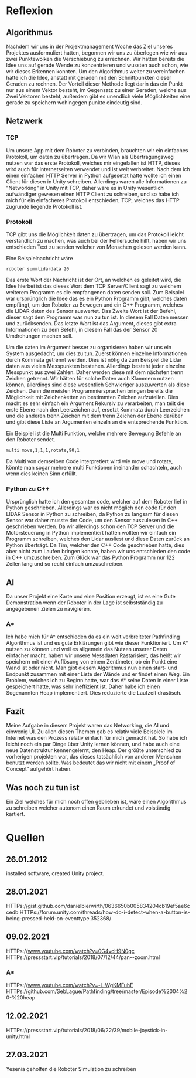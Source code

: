 # Reflexion

## Algorithmus
Nachdem wir uns in der Projektmanagement Woche das Ziel unseres Projektes ausformuliert hatten,
begonnen wir uns zu überlegen wie wir aus zwei Punktewolken die Verschiebung zu errechnen.
Wir hatten bereits die Idee uns auf gerade Wende zu konzentrieren und wussten auch schon,
wie wir dieses Erkennen konnten.
Um den Algorithmus weiter zu vereinfachen hatte ich die Idee,
anstatt mit geraden mit den Schnittpunkten dieser Geraden zu rechnen.
Der Vorteil dieser Methode liegt darin das ein Punkt nur aus einem Vektor besteht,
im Gegensatz zu einer Geraden, welche aus Zwei Vektoren besteht,
außerdem gibt es unendlich viele Möglichkeiten eine gerade zu speichern wohingegen punkte eindeutig sind.

## Netzwerk
### TCP
Um unsere App mit dem Roboter zu verbinden, brauchten wir ein einfaches Protokoll, um daten zu übertragen.
Da wir Wlan als Übertragungsweg nutzen war das erste Protokoll, welches mir eingefallen ist HTTP,
dieses wird auch für Internetseiten verwendet und ist weit verbreitet.
Nach dem ich einen einfachen HTTP Server in Python aufgesetzt hatte wollte ich einen Client für diesen in Unity schreiben.
Allerdings waren alle Informationen zu "Networking" in Unity mit TCP,
daher wäre es in Unity wesentlich aufwändiger gewesen einen HTTP Client zu schreiben,
und so habe ich mich für ein einfacheres Protokoll entschieden, TCP,
welches das HTTP zugrunde liegende Protokoll ist.

### Protokoll
TCP gibt uns die Möglichkeit daten zu übertragen, um das Protokoll leicht verständlich zu machen,
was auch bei der Fehlersuche hilft, haben wir uns entschieden Text zu senden welcher von Menschen gelesen werden kann.

Eine Beispielnachricht wäre
```
roboter summlidardata 20
```
Das erste Wort der Nachricht ist der Ort, an welchen es geleitet wird,
die Idee hierbei ist das dieses Wort dem TCP Server/Client sagt zu welchem weiterem Programm es die empfangenen daten senden soll.
Zum Beispiel war ursprünglich die Idee das es ein Python Programm gibt, welches daten empfängt,
um den Roboter zu Bewegen und ein C++ Programm, welches die LIDAR daten des Sensor auswertet.
Das Zweite Wort ist der Befehl, dieser sagt dem Programm was nun zu tun ist.
In diesem Fall Daten messen und zurücksenden.
Das letzte Wort ist das Argument, dieses gibt extra Informationen zu dem Befehl,
in diesem Fall das der Sensor 20 Umdrehungen machen soll.

Um die daten im Argument besser zu organisieren haben wir uns ein System ausgedacht, um dies zu tun.
Zuerst können einzelne Informationen durch Kommata getrennt werden.
Dies ist nötig da zum Beispiel die Lidar daten aus vielen Messpunkten bestehen.
Allerdings besteht jeder einzelne Messpunkt aus zwei Zahlen.
Daher werden diese mit dem nächsten trenn Zeichen getrennt.
Wir hätten für solche Daten auch Klammern nutzen können,
allerdings sind diese wesentlich Schwieriger auszuwerten als diese Zeichen.
Denn die meisten Programmiersprachen bringen bereits die Möglichkeit mit Zeichenketten an bestimmten Zeichen aufzuteilen.
Dies macht es sehr einfach ein Argument Rekursiv zu verarbeiten,
man teilt die erste Ebene nach den Leerzeichen auf,
ersetzt Kommata durch Leerzeichen und die anderen trenn Zeichen mit dem trenn Zeichen der Ebene darüber
und gibt diese Liste an Argumenten einzeln an die entsprechende Funktion.

Ein Beispiel ist die Multi Funktion, welche mehrere Bewegung Befehle an den Roboter sendet.
```
multi move,1;1;1,rotate,90;1
```
Da Multi von demselben Code interpretiert wird wie move und rotate,
könnte man sogar mehrere multi Funktionen ineinander schachteln,
auch wenn dies keinen Sinn erfüllt.
### Python zu C++
Ursprünglich hatte ich den gesamten code, welcher auf dem Roboter lief in Python geschrieben.
Allerdings war es nicht möglich den code für den LIDAR Sensor in Python zu schreiben,
da Python zu langsam für diesen Sensor war daher musste der Code,
um den Sensor auszulesen in C++ geschrieben werden.
Da wir allerdings schon den TCP Server und die Motorsteuerung in Python implementiert hatten wollten wir einfach ein Programm schreiben,
welches den Lidar ausliest und diese Daten zurück an Python überträgt.
Da Tim, welcher den C++ Code geschrieben hatte, dies aber nicht zum Laufen bringen konnte,
haben wir uns entschieden den code in C++ umzuschreiben.
Zum Glück war das Python Programm nur 122 Zeilen lang und so recht einfach umzuschreiben.

## AI
Da unser Projekt eine Karte und eine Position erzeugt,
ist es eine Gute Demonstration wenn der Roboter in der Lage ist selbstständig zu angegebenen Zielen zu navigieren.
### A*
Ich habe mich für A* entschieden da es ein weit verbreiteter Pathfinding Algorithmus ist
und es gute Erklärungen gibt wie dieser Funktioniert.
Um A* nutzen zu können und weil es allgemein das Nutzen unserer Daten einfacher macht,
haben wir unsere Messdaten Rastarisiert,
das heißt wir speichern mit einer Auflösung von einem Zentimeter,
ob ein Punkt eine Wand ist oder nicht.
Man gibt diesem Algorithmus nun einen start- und Endpunkt zusammen mit einer Liste der Wände und er findet einen Weg.
Ein Problem, welches ich zu Beginn hatte, war das A* seine Daten in einer Liste gespeichert hatte,
was sehr ineffizient ist.
Daher habe ich einen Sogenannten Heap implementiert.
Dies reduzierte die Laufzeit drastisch.

## Fazit
Meine Aufgabe in diesem Projekt waren das Networking, die AI und einwenig UI.
Zu allen diesen Themen gab es relativ viele Beispiele im Internet was den Prozess relativ einfach für mich gemacht hat.
So habe ich leicht noch ein par Dinge über Unity lernen können,
und habe auch eine neue Datenstruktur kennengelernt, den Heap.
Der größte unterschied zu vorherigen projekten war,
das dieses tatsächlich von anderen Menschen benutzt werden sollte.
Was bedeutet das wir nicht mit einem „Proof of Concept“ aufgehört haben.

## Was noch zu tun ist
Ein Ziel welches für mich noch offen geblieben ist, wäre einen Algorithmus zu schreiben welcher autonom einen Raum erkundet und volständig kartiert.

# Quellen
## 26.01.2012
installed software, created Unity project.
## 28.01.2021
HTTPs://gist.github.com/danielbierwirth/0636650b005834204cb19ef5ae6ccedb
HTTPs://forum.unity.com/threads/how-do-i-detect-when-a-button-is-being-pressed-held-on-eventtype.352368/
## 09.02.2021
HTTPs://www.youtube.com/watch?v=0G4vcH9N0gc
HTTPs://pressstart.vip/tutorials/2018/07/12/44/pan--zoom.html

### A*
HTTPs://www.youtube.com/watch?v=-L-WgKMFuhE
HTTPs://github.com/SebLague/Pathfinding/tree/master/Episode%2004%20-%20heap
## 12.02.2021
HTTPs://pressstart.vip/tutorials/2018/06/22/39/mobile-joystick-in-unity.html
## 27.03.2021
Yesenia geholfen die Roboter Simulation zu schreiben
